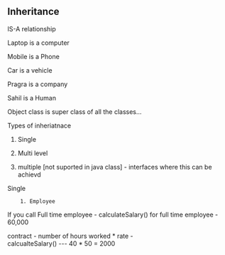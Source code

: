 ## Inheritance 


IS-A relationship 


Laptop is a computer  

Mobile is a Phone 

Car is a vehicle 

Pragra is a company

Sahil is a Human 




Object class is super class of all the classes...



Types of inheriatnace 


1. Single 
2. Multi level 


3. multiple [not suported in java class] - interfaces where this can be achievd





Single 


        1. Employee             








If you call Full time employee - calculateSalary() 
for full time employee -    60,000

contract - number of hours worked * rate -    
calcualteSalary()  --- 40 * 50 = 2000













